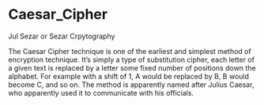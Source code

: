 # Caesar_Cipher

Jul Sezar or Sezar Crpytography

The Caesar Cipher technique is one of the earliest and simplest method of encryption technique. It’s simply a type of substitution cipher, each letter of a given text is replaced by a letter some fixed number of positions down the alphabet. For example with a shift of 1, A would be replaced by B, B would become C, and so on. The method is apparently named after Julius Caesar, who apparently used it to communicate with his officials.
